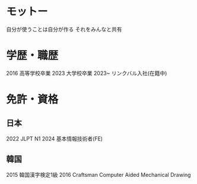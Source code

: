 # モットー
自分が使うことは自分が作る
それをみんなと共有

# 学歴・職歴
2016 高等学校卒業
2023 大学校卒業
2023~ リンクバル入社(在籍中)

# 免許・資格
## 日本
2022 JLPT N1
2024 基本情報技術者(FE)

## 韓国
2015 韓国漢字検定1級
2016 Craftsman Computer Aided Mechanical Drawing